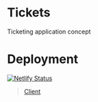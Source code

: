 # Tickets
Ticketing application concept

# Deployment
[![Netlify Status](https://api.netlify.com/api/v1/badges/2beb0727-f5a1-4f80-a53c-cd03b47b96cf/deploy-status)](https://app.netlify.com/sites/brave-newton-e914b3/deploys)

> [Client](https://brave-newton-e914b3.netlify.app)
